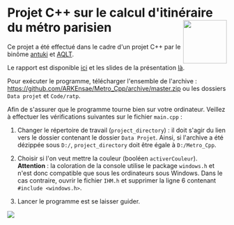 # Projet C++ sur le calcul d'itinéraire du métro parisien <img src="Rapport/img/LOGO-ENSAE-avatar.png" align="right" alt=""  width="100"/>

Ce projet a été effectué dans le cadre d'un projet C++ par le binôme [antuki](https://github.com/antuki) et [AQLT](https://github.com/AQLT).

Le rapport est disponible [ici](https://arkensae.github.io/Metro_Cpp/Rapport/KA_AQLT_Metro_rapport.pdf) et les slides de la présentation [là](https://arkensae.github.io/Metro_Cpp/Rapport/KA_AQLT_Metro_slides.pdf).

Pour exécuter le programme, télécharger l'ensemble de l'archive : https://github.com/ARKEnsae/Metro_Cpp/archive/master.zip ou les dossiers `Data projet` et `Code/ratp`.

Afin de s'assurer que le programme tourne bien sur votre ordinateur. Veillez à effectuer les vérifications suivantes sur le fichier `main.cpp` :

1. Changer le répertoire de travail (`project_directory`) : il doit s'agir du lien vers le dossier contenant le dossier `Data Projet`. Ainsi, si l'archive a été dézippée sous `D:/`, `project_directory` doit être égale à `D:/Metro_Cpp`.

2. Choisir si l'on veut mettre la couleur  (booléen `activerCouleur`).   
**Attention** : la coloration de la console utilise le package `windows.h` et n'est donc compatible que sous les ordinateurs sous Windows. Dans le cas contraire, ouvrir le fichier `IHM.h` et supprimer la ligne 6 contenant `#include <windows.h>`. 

3. Lancer le programme est se laisser guider.

![](Rapport/img/main.png)
